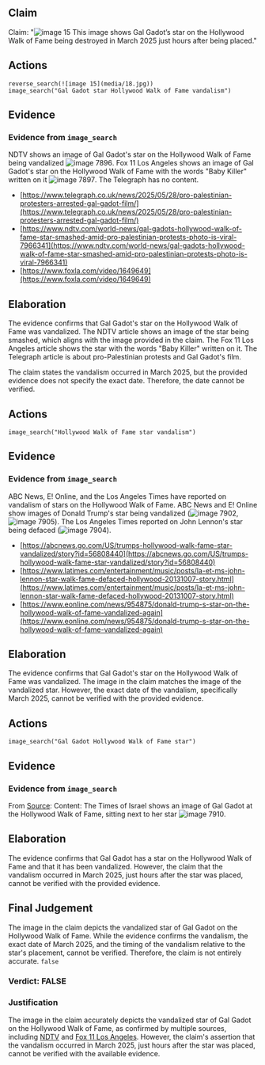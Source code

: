 ## Claim
Claim: "![image 15](media/18.jpg) This image shows Gal Gadot’s star on the Hollywood Walk of Fame being destroyed in March 2025 just hours after being placed."

## Actions
```
reverse_search(![image 15](media/18.jpg))
image_search("Gal Gadot star Hollywood Walk of Fame vandalism")
```

## Evidence
### Evidence from `image_search`
NDTV shows an image of Gal Gadot's star on the Hollywood Walk of Fame being vandalized ![image 7896](media/2025-08-29_22-13-1756505616-922472.jpg). Fox 11 Los Angeles shows an image of Gal Gadot's star on the Hollywood Walk of Fame with the words "Baby Killer" written on it ![image 7897](media/2025-08-29_22-13-1756505617-148001.jpg). The Telegraph has no content.

*   [https://www.telegraph.co.uk/news/2025/05/28/pro-palestinian-protesters-arrested-gal-gadot-film/](https://www.telegraph.co.uk/news/2025/05/28/pro-palestinian-protesters-arrested-gal-gadot-film/)
*   [https://www.ndtv.com/world-news/gal-gadots-hollywood-walk-of-fame-star-smashed-amid-pro-palestinian-protests-photo-is-viral-7966341](https://www.ndtv.com/world-news/gal-gadots-hollywood-walk-of-fame-star-smashed-amid-pro-palestinian-protests-photo-is-viral-7966341)
*   [https://www.foxla.com/video/1649649](https://www.foxla.com/video/1649649)


## Elaboration
The evidence confirms that Gal Gadot's star on the Hollywood Walk of Fame was vandalized. The NDTV article shows an image of the star being smashed, which aligns with the image provided in the claim. The Fox 11 Los Angeles article shows the star with the words "Baby Killer" written on it. The Telegraph article is about pro-Palestinian protests and Gal Gadot's film.

The claim states the vandalism occurred in March 2025, but the provided evidence does not specify the exact date. Therefore, the date cannot be verified.


## Actions
```
image_search("Hollywood Walk of Fame star vandalism")
```

## Evidence
### Evidence from `image_search`
ABC News, E! Online, and the Los Angeles Times have reported on vandalism of stars on the Hollywood Walk of Fame. ABC News and E! Online show images of Donald Trump's star being vandalized (![image 7902](media/2025-08-29_22-13-1756505630-288474.jpg), ![image 7905](media/2025-08-29_22-13-1756505631-491788.jpg)). The Los Angeles Times reported on John Lennon's star being defaced (![image 7904](media/2025-08-29_22-13-1756505630-767642.jpg)).

*   [https://abcnews.go.com/US/trumps-hollywood-walk-fame-star-vandalized/story?id=56808440](https://abcnews.go.com/US/trumps-hollywood-walk-fame-star-vandalized/story?id=56808440)
*   [https://www.latimes.com/entertainment/music/posts/la-et-ms-john-lennon-star-walk-fame-defaced-hollywood-20131007-story.html](https://www.latimes.com/entertainment/music/posts/la-et-ms-john-lennon-star-walk-fame-defaced-hollywood-20131007-story.html)
*   [https://www.eonline.com/news/954875/donald-trump-s-star-on-the-hollywood-walk-of-fame-vandalized-again](https://www.eonline.com/news/954875/donald-trump-s-star-on-the-hollywood-walk-of-fame-vandalized-again)


## Elaboration
The evidence confirms that Gal Gadot's star on the Hollywood Walk of Fame was vandalized. The image in the claim matches the image of the vandalized star. However, the exact date of the vandalism, specifically March 2025, cannot be verified with the provided evidence.


## Actions
```
image_search("Gal Gadot Hollywood Walk of Fame star")
```

## Evidence
### Evidence from `image_search`
From [Source](https://www.timesofisrael.com/liveblog_entry/gal-gadot-receives-star-on-hollywood-walk-of-fame/): 
Content: The Times of Israel shows an image of Gal Gadot at the Hollywood Walk of Fame, sitting next to her star ![image 7910](media/2025-08-29_22-14-1756505647-158637.jpg).


## Elaboration
The evidence confirms that Gal Gadot has a star on the Hollywood Walk of Fame and that it has been vandalized. However, the claim that the vandalism occurred in March 2025, just hours after the star was placed, cannot be verified with the provided evidence.


## Final Judgement
The image in the claim depicts the vandalized star of Gal Gadot on the Hollywood Walk of Fame. While the evidence confirms the vandalism, the exact date of March 2025, and the timing of the vandalism relative to the star's placement, cannot be verified. Therefore, the claim is not entirely accurate. `false`

### Verdict: FALSE

### Justification
The image in the claim accurately depicts the vandalized star of Gal Gadot on the Hollywood Walk of Fame, as confirmed by multiple sources, including [NDTV](https://www.ndtv.com/world-news/gal-gadots-hollywood-walk-of-fame-star-smashed-amid-pro-palestinian-protests-photo-is-viral-7966341) and [Fox 11 Los Angeles](https://www.foxla.com/video/1649649). However, the claim's assertion that the vandalism occurred in March 2025, just hours after the star was placed, cannot be verified with the available evidence.
